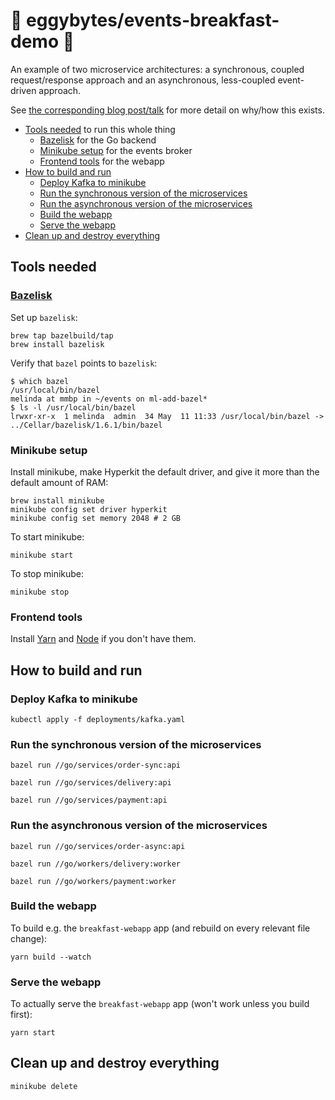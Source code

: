 # 🥞 eggybytes/events-breakfast-demo 🥞

An example of two microservice architectures: a synchronous, coupled request/response approach and an asynchronous, less-coupled event-driven approach.

See [the corresponding blog post/talk](https://eggybits.com/posts/events-first) for more detail on why/how this exists.

- [Tools needed](#tools-needed) to run this whole thing
  - [Bazelisk](#bazelisk) for the Go backend
  - [Minikube setup](#minikube-setup) for the events broker
  - [Frontend tools](#frontend-tools) for the webapp
- [How to build and run](#how-to-build-and-run)
  - [Deploy Kafka to minikube](#deploy-kafka-to-minikube)
  - [Run the synchronous version of the microservices](#run-the-synchronous-version-of-the-microservices)
  - [Run the asynchronous version of the microservices](#run-the-asynchronous-version-of-the-microservices)
  - [Build the webapp](#build-the-webapp)
  - [Serve the webapp](#serve-the-webapp)
- [Clean up and destroy everything](#clean-up-and-destroy-everything)

## Tools needed

### [Bazelisk](https://github.com/bazelbuild/bazelisk)

Set up `bazelisk`:
```shell
brew tap bazelbuild/tap
brew install bazelisk
```

Verify that `bazel` points to `bazelisk`:
```shell
$ which bazel
/usr/local/bin/bazel
melinda at mmbp in ~/events on ml-add-bazel*
$ ls -l /usr/local/bin/bazel
lrwxr-xr-x  1 melinda  admin  34 May  11 11:33 /usr/local/bin/bazel -> ../Cellar/bazelisk/1.6.1/bin/bazel
```

### Minikube setup

Install minikube, make Hyperkit the default driver, and give it more than the default amount of RAM:

```shell
brew install minikube
minikube config set driver hyperkit
minikube config set memory 2048 # 2 GB
```

To start minikube:

```shell
minikube start
```

To stop minikube:

```shell
minikube stop
```

### Frontend tools

Install [Yarn](https://yarnpkg.com/en/) and [Node](https://nodejs.org/en/) if you don't have them.


## How to build and run

### Deploy Kafka to minikube

```shell
kubectl apply -f deployments/kafka.yaml
```

### Run the synchronous version of the microservices

```shell
bazel run //go/services/order-sync:api
```

```shell
bazel run //go/services/delivery:api
```

```shell
bazel run //go/services/payment:api
```

### Run the asynchronous version of the microservices

```shell
bazel run //go/services/order-async:api
```

```shell
bazel run //go/workers/delivery:worker
```

```shell
bazel run //go/workers/payment:worker
```

### Build the webapp

To build e.g. the `breakfast-webapp` app (and rebuild on every relevant file change):
```shell
yarn build --watch
```

### Serve the webapp

To actually serve the `breakfast-webapp` app (won't work unless you build first):
```shell
yarn start
```

## Clean up and destroy everything

```shell
minikube delete
```
